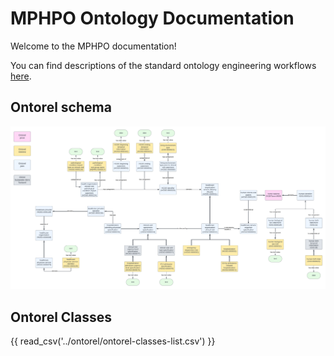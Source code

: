 # MPHPO Ontology Documentation

[//]: # "This file is meant to be edited by the ontology maintainer."

Welcome to the MPHPO documentation!

You can find descriptions of the standard ontology engineering workflows [here](odk-workflows/index.md).

## Ontorel schema

![Screenshot](img/MPHPO_Ontorel.png)


## Ontorel Classes 

{{ read_csv('../ontorel/ontorel-classes-list.csv') }}